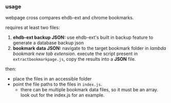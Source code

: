 ### usage
webpage cross compares ehdb-ext and chrome bookmarks.

requires at least two files:
1. **ehdb-ext backup JSON:** use ehdb-ext's built in backup feature to generate a database backup json
2. **bookmark data JSON:** navigate to the target bookmark folder in *lambda bookmark new tab extension*. execute the script present in ```extractbookmarkpage.js```, copy the results into a **JSON** file.

then:
- place the files in an accessible folder
- point the file paths to the files in ```index.js```.
    - there can be multiple bookmark data files, so it must be an array. look out for the index.js for an example.